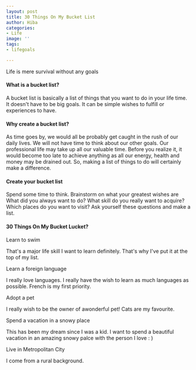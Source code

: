 ```yaml
---
layout: post
title: 30 Things On My Bucket List
author: Hiba
categories:
- Life
image: ''
tags:
- lifegoals

---
```

Life is mere survival without any goals

#### What is a bucket list?

A bucket list is basically a list of things that you want to do in your life time. It doesn't have to be big goals. It can be simple wishes to fulfill or experiences to have.

#### Why create a bucket list?

As time goes by, we  would all be probably get caught in the rush of our daily lives. We will not have time to think about our other goals. Our professional life may take up all our valuable time. Before you realize it, it would become too late to achieve anything as all our energy, health and money may be drained out. So, making a list of things to do will certainly make  a difference.

#### Create your bucket list

Spend some time to think. Brainstorm on what your greatest wishes are What did you always want to do? What skill do you really want to acquire? Which places do you want to visit? Ask yourself these questions and make a list.

#### 30 Things On My Bucket Lucket?

Learn to swim

That's a major life skill I want to learn definitely. That's why I've put it at the top of my list. 

Learn a foreign language

I really love languages. I really have the wish to learn as much languages as possible. French is my first priority.

Adopt a pet

I really wish to be the owner of  awonderful pet! Cats are my favourite. 

Spend a vacation in a snowy place

This has been my dream since I was a kid. I want to spend a beautiful vacation in an amazing snowy palce with the person I love : )

Live in Metropolitan City

I come from a rural background.